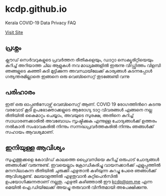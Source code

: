 # kcdp.github.io
Kerala COVID-19 Data Privacy FAQ

[Visit Site](https://kcdp.github.io)

## പ്രശ്നം
ക്ലൗഡ് സെർവറുകളുടെ പ്രവർത്തന രീതികളെയും, ഡാറ്റാ സെക്യൂരിറ്റിയെയും കുറിച്ച് അറിയാത്ത ചില ആളുകൾ നവ മാധ്യമങ്ങളിൽ ഇരുന്നു വിഡ്ഢിത്തം വിളമ്പി ഞങ്ങളുടെ കഞ്ഞി കുടി മുട്ടിക്കുന്ന അവസ്ഥയിലേക്ക് കാര്യങ്ങൾ കടന്നപ്പോൾ ഗത്യന്തരമില്ലാതെ ഇങ്ങനെ ഒരു വെബ്സൈറ്റ് തുടങ്ങേണ്ടി വന്നു

## പരിഹാരം
ഇത് ഒരു ഓപ്പണ്‍സോഴ്സ് വെബ്സൈറ്റ് ആണ്. COVID 19 രോഗത്തിന്‍റെ കടന്നു വരവോട് കൂടി ഉപഭോക്താക്കളുടെ ആരോഗ്യ ടാറ്റ വിവരങ്ങള്‍ എങ്ങനെ നല്ല രീതിയില്‍ കൈമാറ്റം ചെയ്യാം, അവയുടെ സുരക്ഷ, അതിനെ കുറിച്ച് സാധാരണക്കാരില്‍ അവബോധം സൃഷ്ടിക്കുക എന്നുള്ള ചോദ്യങ്ങള്‍ക്ക്‌ ഉത്തരം നൽകാൻ സംഭാവകരിൽ നിന്നും സന്നദ്ധപ്രവർത്തകരിൽ നിന്നും ഞങ്ങൾക്ക് സഹായം ആവശ്യമാണ്.

## ഇനിയുള്ള ആവിശ്യം
സുഹൃത്തുക്കളെ കോവിഡ് കാലത്തെ പ്രൈവസിയെ കുറിച്ച് ഒരുപാട് ചോദ്യങ്ങൾ ഞങ്ങൾക്ക് വരുന്നുണ്ട്. ഇവയെല്ലാം ക്രോഡീകരിച്ചു വായനക്കാർക്ക് എളുപ്പത്തിൽ മനസിലാകുന്ന രീതിയിൽ ചുരുക്കി എഴുതാൻ കഴിയുന്ന കുറച്ചു പേരെ ഞങ്ങൾക്ക് ആവിശ്യമുണ്ട്. മലയാളത്തിൽ എഴുതുവാൻ കുറ്റിപെൻസിൽ ഉപയോഗിക്കുന്നതാണ് നല്ലതു. എഴുതി കഴിഞ്ഞാൽ ഈ kcdp@pm.me എന്ന മെയിൽ ഐ.ഡിയിലേക്ക് അയച്ചു തരുവാൻ വിനീതമായി അപേക്ഷിക്കുന്നു.
